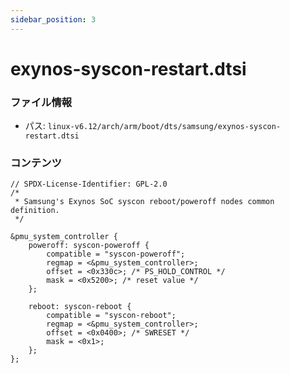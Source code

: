 ```yaml
---
sidebar_position: 3
---
```

# exynos-syscon-restart.dtsi

### ファイル情報

- パス: `linux-v6.12/arch/arm/boot/dts/samsung/exynos-syscon-restart.dtsi`

### コンテンツ

```dtsi
// SPDX-License-Identifier: GPL-2.0
/*
 * Samsung's Exynos SoC syscon reboot/poweroff nodes common definition.
 */

&pmu_system_controller {
	poweroff: syscon-poweroff {
		compatible = "syscon-poweroff";
		regmap = <&pmu_system_controller>;
		offset = <0x330c>; /* PS_HOLD_CONTROL */
		mask = <0x5200>; /* reset value */
	};

	reboot: syscon-reboot {
		compatible = "syscon-reboot";
		regmap = <&pmu_system_controller>;
		offset = <0x0400>; /* SWRESET */
		mask = <0x1>;
	};
};

```
